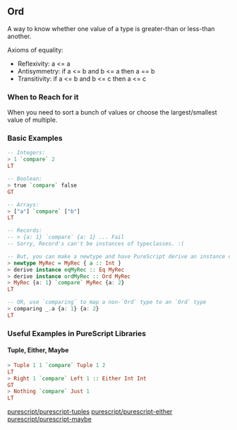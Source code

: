 ## Ord

A way to know whether one value of a type is greater-than or less-than another.

Axioms of equality:

- Reflexivity: a <= a
- Antisymmetry: if a <= b and b <= a then a == b
- Transitivity: if a <= b and b <= c then a <= c

### When to Reach for it

When you need to sort a bunch of values or choose the largest/smallest value of multiple.

### Basic Examples

``` purescript
-- Integers:
> 1 `compare` 2
LT

-- Boolean:
> true `compare` false
GT

-- Arrays:
> ["a"] `compare` ["b"]
LT

-- Records:
-- > {a: 1} `compare` {a: 1} ... Fail
-- Sorry, Record's can't be instances of typeclasses. :(

-- But, you can make a newtype and have PureScript derive an instance of `Ord`:
> newtype MyRec = MyRec { a :: Int }
> derive instance eqMyRec :: Eq MyRec
> derive instance ordMyRec :: Ord MyRec
> MyRec {a: 1} `compare` MyRec {a: 2}
LT

-- OR, use `comparing` to map a non-`Ord` type to an `Ord` type
> comparing _.a {a: 1} {a: 2}
LT
```

### Useful Examples in PureScript Libraries

#### Tuple, Either, Maybe

``` purescript
> Tuple 1 1 `compare` Tuple 1 2
LT
> Right 1 `compare` Left 1 :: Either Int Int
GT
> Nothing `compare` Just 1
LT
```

[purescript/purescript-tuples](https://github.com/purescript/purescript-tuples)
[purescript/purescript-either](https://github.com/purescript/purescript-either)
[purescript/purescript-maybe](https://github.com/purescript/purescript-maybe)

